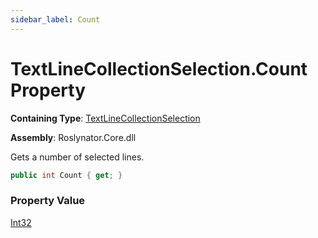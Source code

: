 ```yaml
---
sidebar_label: Count
---
```


# TextLineCollectionSelection\.Count Property

**Containing Type**: [TextLineCollectionSelection](../index.md)

**Assembly**: Roslynator\.Core\.dll

  
Gets a number of selected lines\.

```csharp
public int Count { get; }
```

### Property Value

[Int32](https://docs.microsoft.com/en-us/dotnet/api/system.int32)

